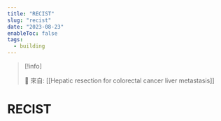 ```yaml
---
title: "RECIST"
slug: "recist"
date: "2023-08-23"
enableToc: false
tags:
  - building
---
```


> [!info]
>
> 🌱 來自: [[Hepatic resection for colorectal cancer liver metastasis]]

# RECIST


